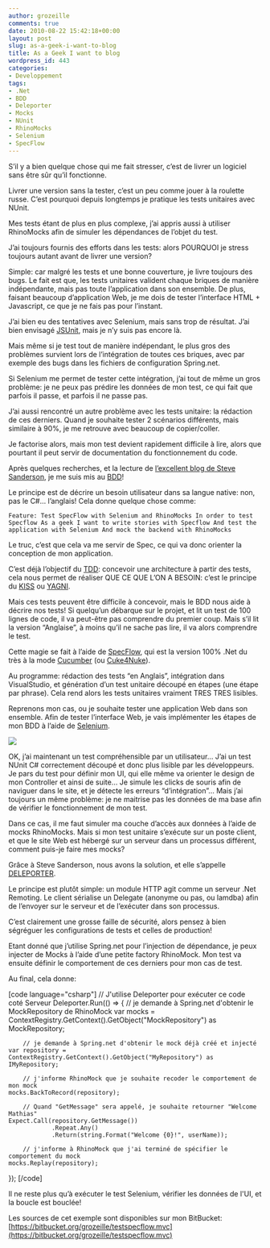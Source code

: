 ```yaml
---
author: grozeille
comments: true
date: 2010-08-22 15:42:18+00:00
layout: post
slug: as-a-geek-i-want-to-blog
title: As a Geek I want to blog
wordpress_id: 443
categories:
- Developpement
tags:
- .Net
- BDD
- Deleporter
- Mocks
- NUnit
- RhinoMocks
- Selenium
- SpecFlow
---
```


S’il y a bien quelque chose qui me fait stresser, c’est de livrer un logiciel sans être sûr qu’il fonctionne.

Livrer une version sans la tester, c’est un peu comme jouer à la roulette russe.
C’est pourquoi depuis longtemps je pratique les tests unitaires avec NUnit.

Mes tests étant de plus en plus complexe, j’ai appris aussi à utiliser RhinoMocks afin de simuler les dépendances de l’objet du test.

J’ai toujours fournis des efforts dans les tests: alors POURQUOI je stress toujours autant avant de livrer une version?

Simple: car malgré les tests et une bonne couverture, je livre toujours des bugs.
Le fait est que, les tests unitaires valident chaque briques de manière indépendante, mais pas toute l’application dans son ensemble.
De plus, faisant beaucoup d’application Web, je me dois de tester l’interface HTML + Javascript, ce que je ne fais pas pour l’instant.

J’ai bien eu des tentatives avec Selenium, mais sans trop de résultat.
J’ai bien envisagé [JSUnit](http://www.jsunit.net/), mais je n’y suis pas encore là.

Mais même si je test tout de manière indépendant, le plus gros des problèmes survient lors de l’intégration de toutes ces briques, avec par exemple des bugs dans les fichiers de configuration Spring.net.

Si Selenium me permet de tester cette intégration, j’ai tout de même un gros problème: je ne peux pas prédire les données de mon test, ce qui fait que parfois il passe, et parfois il ne passe pas.

J’ai aussi rencontré un autre problème avec les tests unitaire: la rédaction de ces derniers.
Quand je souhaite tester 2 scénarios différents, mais similaire à 90%, je me retrouve avec beaucoup de copier/coller.

Je factorise alors, mais mon test devient rapidement difficile à lire, alors que pourtant il peut servir de documentation du fonctionnement du code.

Après quelques recherches, et la lecture de [l’excellent blog de Steve Sanderson](http://blog.stevensanderson.com/category/bdd/), je me suis mis au [BDD](http://en.wikipedia.org/wiki/Behavior_Driven_Development)!

Le principe est de décrire un besoin utilisateur dans sa langue native: non, pas le C#… l’anglais!
Cela donne quelque chose comme:

`Feature: Test SpecFlow with Selenium and RhinoMocks
        In order to test Specflow
        As a geek
        I want to write stories with Specflow
        And test the application with Selenium
        And mock the backend with RhinoMocks`

Le truc, c’est que cela va me servir de Spec, ce qui va donc orienter la conception de mon application.

C’est déjà l’objectif du [TDD](http://en.wikipedia.org/wiki/Test-driven_development): concevoir une architecture à partir des tests, cela nous permet de réaliser QUE CE QUE L’ON A BESOIN: c’est le principe du [KISS](http://en.wikipedia.org/wiki/KISS_principle) ou [YAGNI](http://en.wikipedia.org/wiki/YAGNI).

Mais ces tests peuvent être difficile à concevoir, mais le BDD nous aide à décrire nos tests!
Si quelqu’un débarque sur le projet, et lit un test de 100 lignes de code, il va peut-être pas comprendre du premier coup. Mais s’il lit la version “Anglaise”, à moins qu’il ne sache pas lire, il va alors comprendre le test.

Cette magie se fait à l’aide de [SpecFlow](http://specflow.org/), qui est la version 100% .Net du très à la mode [Cucumber](http://cukes.info/) (ou [Cuke4Nuke](http://github.com/richardlawrence/Cuke4Nuke)).

Au programme: rédaction des tests “en Anglais”, intégration dans VisualStudio, et génération d’un test unitaire découpé en étapes (une étape par phrase).
Cela rend alors les tests unitaires vraiment TRES TRES lisibles.

Reprenons mon cas, ou je souhaite tester une application Web dans son ensemble.
Afin de tester l’interface Web, je vais implémenter les étapes de mon BDD à l’aide de [Selenium](http://seleniumhq.org/docs/05_selenium_rc.html#learning-the-api).

[![](http://grozeille.files.wordpress.com/2010/08/testspecflow1.png?w=300)](http://grozeille.files.wordpress.com/2010/08/testspecflow1.png)

OK, j’ai maintenant un test compréhensible par un utilisateur… J’ai un test NUnit C# correctement découpé et donc plus lisible par les développeurs. Je pars du test pour définir mon UI, qui elle même va orienter le design de mon Controller et ainsi de suite… Je simule les clicks de souris afin de naviguer dans le site, et je détecte les erreurs “d’intégration”…
Mais j’ai toujours un même problème: je ne maitrise pas les données de ma base afin de vérifier le fonctionnement de mon test.

Dans ce cas, il me faut simuler ma couche d’accès aux données à l’aide de mocks RhinoMocks.
Mais si mon test unitaire s’exécute sur un poste client, et que le site Web est hébergé sur un serveur dans un processus différent, comment puis-je faire mes mocks?

Grâce à Steve Sanderson, nous avons la solution, et elle s’appelle [DELEPORTER](http://blog.stevensanderson.com/2010/03/09/deleporter-cross-process-code-injection-for-aspnet/).

Le principe est plutôt simple: un module HTTP agit comme un serveur .Net Remoting.
Le client sérialise un Delegate (anonyme ou pas, ou lamdba) afin de l’envoyer sur le serveur et de l’exécuter dans son processus.

C’est clairement une grosse faille de sécurité, alors pensez à bien ségréguer les configurations de tests et celles de production!

Etant donné que j’utilise Spring.net pour l’injection de dépendance, je peux injecter de Mocks à l’aide d’une petite factory RhinoMock.
Mon test va ensuite définir le comportement de ces derniers pour mon cas de test.

Au final, cela donne:

[code language="csharp"]
// J'utilise Deleporter pour exécuter ce code coté Serveur
Deleporter.Run(() =>
{
        // je demande à Spring.net d'obtenir le MockRepository de RhinoMock
	var mocks = ContextRegistry.GetContext().GetObject("MockRepository") as MockRepository;

        // je demande à Spring.net d'obtenir le mock déjà créé et injecté
	var repository = ContextRegistry.GetContext().GetObject("MyRepository") as IMyRepository;

        // j'informe RhinoMock que je souhaite recoder le comportement de mon mock
	mocks.BackToRecord(repository);

        // Quand "GetMessage" sera appelé, je souhaite retourner "Welcome Mathias"
	Expect.Call(repository.GetMessage())
                .Repeat.Any()
                .Return(string.Format("Welcome {0}!", userName));

        // j'informe à RhinoMock que j'ai terminé de spécifier le comportement du mock
	mocks.Replay(repository);
});
[/code]

Il ne reste plus qu’à exécuter le test Selenium, vérifier les données de l'UI, et la boucle est bouclée!

Les sources de cet exemple sont disponibles sur mon BitBucket: [https://bitbucket.org/grozeille/testspecflow.mvc](https://bitbucket.org/grozeille/testspecflow.mvc)
